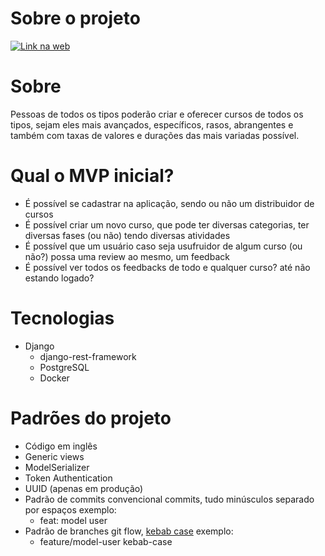 # Sobre o projeto
<a href="https://avalanche-cursos.herokuapp.com/api/docs/" alt="Deploy" target="_blank">

![Link na web](https://img.shields.io/badge/web-0A66C2?style=for-the-badge&logo=web&logoColor=white)
	
</a>

# Sobre

Pessoas de todos os tipos poderão criar e oferecer cursos de todos os tipos, sejam eles mais avançados, específicos, rasos, abrangentes e também com taxas de valores e durações das mais variadas possível.

# Qual o MVP inicial?

- É possível se cadastrar na aplicação, sendo ou não um distribuidor de cursos
- É possível criar um novo curso, que pode ter diversas categorias, ter diversas fases (ou não) tendo diversas atividades
- É possível que um usuário caso seja usufruidor de algum curso (ou não?) possa uma review ao mesmo, um feedback
- É possível ver todos os feedbacks de todo e qualquer curso? até não estando logado?

# Tecnologias

- Django
    - django-rest-framework
    - PostgreSQL
    - Docker
   
    
    

# Padrões do projeto

- Código em inglês
- Generic views
- ModelSerializer
- Token Authentication
- UUID (apenas em produção)
- Padrão de commits convencional commits, tudo minúsculos separado por espaços exemplo:
    - feat: model user
- Padrão de branches git flow, [kebab case](https://www.alura.com.br/artigos/convencoes-nomenclatura-camel-pascal-kebab-snake-case?gclid=CjwKCAjwq5-WBhB7EiwAl-HEkmvBfpBMm5388JN06NNRPwyPtOPGEALI8QQ2T4OmHCnWaob6RiIjfhoCDwQQAvD_BwE) exemplo:
    - feature/model-user kebab-case
